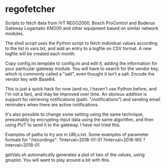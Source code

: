 # regofetcher
Scripts to fetch data from IVT REGO2000, Bosch ProControl and Buderus Gateway Logamatic KM200
and other equipment based on similar network modules.

The shell script uses the Python script to fetch individual values according to the list
in vars.txt, and add an entry to a logfile on CSV format. A new logfile will be created each
month.

Copy config.ini.template to config.ini and edit it, adding the information for your particular
gateway module. You will have to search for the vendor key, which is commonly called a "salt",
even thought it isn't a salt. Encode the vendor key with Base64.

This is just a quick hack for now (and no, I haven't use Python before, and I'm not a fan),
and may be improved over time. An obvious addition is support for retrieving notifications
(path: "/notifications") and sending email reminders when there are active notifications.

It's also possible to change some setting using the same technique, presumably by encrypting
input data using the same algorithm, and then using PUT to send it to the gateway. I have not
tried this.

Examples of paths to try are in URLs.txt.
Some examples of parameter formats for "/recordings":
?interval=2018-01-31
?interval=2018-W5
?interval=2018-01

getVals.sh automatically generates a plot of two of the values, using gnuplot. You will want
to play around a bit with this.

